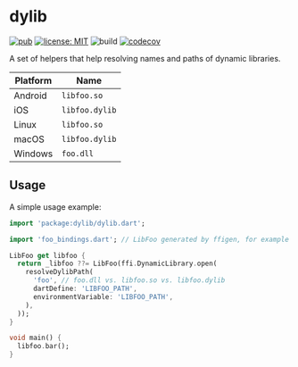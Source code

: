 # dylib

[![pub](https://img.shields.io/pub/v/dylib.svg)](https://pub.dev/packages/dylib)
[![license: MIT](https://img.shields.io/badge/license-MIT-yellow.svg)](https://opensource.org/licenses/MIT)
![build](https://github.com/jpnurmi/dylib.dart/workflows/CI/badge.svg)
[![codecov](https://codecov.io/gh/jpnurmi/dylib.dart/branch/master/graph/badge.svg)](https://codecov.io/gh/jpnurmi/dylib.dart)

A set of helpers that help resolving names and paths of dynamic libraries.

| Platform | Name |
|---|---|
| Android | `libfoo.so` |
| iOS | `libfoo.dylib` |
| Linux | `libfoo.so` |
| macOS | `libfoo.dylib` |
| Windows | `foo.dll` |

## Usage

A simple usage example:

```dart
import 'package:dylib/dylib.dart';

import 'foo_bindings.dart'; // LibFoo generated by ffigen, for example

LibFoo get libfoo {
  return _libfoo ??= LibFoo(ffi.DynamicLibrary.open(
    resolveDylibPath(
      'foo', // foo.dll vs. libfoo.so vs. libfoo.dylib
      dartDefine: 'LIBFOO_PATH',
      environmentVariable: 'LIBFOO_PATH',
    ),
  ));
}

void main() {
  libfoo.bar();
}
```

